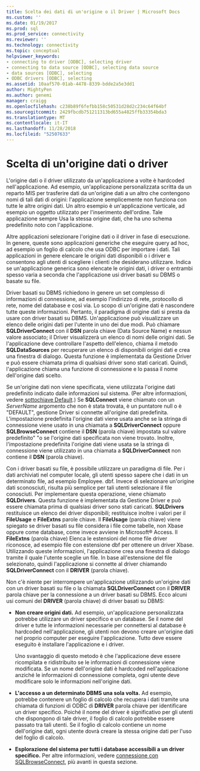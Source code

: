 ```yaml
---
title: Scelta dei dati di un'origine o il Driver | Microsoft Docs
ms.custom: ''
ms.date: 01/19/2017
ms.prod: sql
ms.prod_service: connectivity
ms.reviewer: ''
ms.technology: connectivity
ms.topic: conceptual
helpviewer_keywords:
- connecting to driver [ODBC], selecting driver
- connecting to data source [ODBC], selecting data source
- data sources [ODBC], selecting
- ODBC drivers [ODBC], selecting
ms.assetid: 10aaf570-01ab-4478-8339-bdde2a5e3dd1
author: MightyPen
ms.author: genemi
manager: craigg
ms.openlocfilehash: c238b89f6fefbb158c50531d28d2c234c64f64bf
ms.sourcegitcommit: 2429fbcdb751211313bd655a4825ffb33354bda3
ms.translationtype: MT
ms.contentlocale: it-IT
ms.lasthandoff: 11/28/2018
ms.locfileid: "52507633"
---
```

# <a name="choosing-a-data-source-or-driver"></a>Scelta di un'origine dati o driver
L'origine dati o il driver utilizzato da un'applicazione a volte è hardcoded nell'applicazione. Ad esempio, un'applicazione personalizzata scritta da un reparto MIS per trasferire dati da un'origine dati a un altro che contengono nomi di tali dati di origini: l'applicazione semplicemente non funziona con tutte le altre origini dati. Un altro esempio è un'applicazione verticale, ad esempio un oggetto utilizzato per l'inserimento dell'ordine. Tale applicazione sempre Usa la stessa origine dati, che ha uno schema predefinito noto con l'applicazione.  
  
 Altre applicazioni selezionare l'origine dati o il driver in fase di esecuzione. In genere, queste sono applicazioni generiche che eseguire query ad hoc, ad esempio un foglio di calcolo che usa ODBC per importare i dati. Tali applicazioni in genere elencare le origini dati disponibili o i driver e consentono agli utenti di scegliere i clienti che desiderano utilizzare. Indica se un'applicazione generica sono elencate le origini dati, i driver o entrambi spesso varia a seconda che l'applicazione usi driver basati su DBMS o basate su file.  
  
 Driver basati su DBMS richiedono in genere un set complesso di informazioni di connessione, ad esempio l'indirizzo di rete, protocollo di rete, nome del database e così via. Lo scopo di un'origine dati è nascondere tutte queste informazioni. Pertanto, il paradigma di origine dati si presta da usare con driver basati su DBMS. Un'applicazione può visualizzare un elenco delle origini dati per l'utente in uno dei due modi. Può chiamare **SQLDriverConnect** con il **DSN** parola chiave (Data Source Name) e nessun valore associato; il Driver visualizzerà un elenco di nomi delle origini dati. Se l'applicazione deve controllare l'aspetto dell'elenco, chiama il metodo **SQLDataSources** per recuperare un elenco di disponibili origini dati e crea una finestra di dialogo. Questa funzione è implementata da Gestione Driver e può essere chiamata prima di qualsiasi driver sono stati caricati. Quindi, l'applicazione chiama una funzione di connessione e lo passa il nome dell'origine dati scelto.  
  
 Se un'origine dati non viene specificata, viene utilizzata l'origine dati predefinito indicato dalle informazioni sul sistema. (Per altre informazioni, vedere [sottochiave Default](../../../odbc/reference/install/default-subkey.md).) Se **SQLConnect** viene chiamato con un *ServerName* argomento che non è stata trovata, è un puntatore null o è "DEFAULT", gestione Driver si connette all'origine dati predefinita. L'impostazione predefinita l'origine dati viene usata anche se la stringa di connessione viene usato in una chiamata a **SQLDriverConnect** oppure **SQLBrowseConnect** contiene il **DSN** (parola chiave) impostata sul valore predefinito" "o se l'origine dati specificata non viene trovato. Inoltre, l'impostazione predefinita l'origine dati viene usata se la stringa di connessione viene utilizzato in una chiamata a **SQLDriverConnect** non contiene il **DSN** (parola chiave).  
  
 Con i driver basati su file, è possibile utilizzare un paradigma di file. Per i dati archiviati nel computer locale, gli utenti spesso sapere che i dati in un determinato file, ad esempio Employee. dbf. Invece di selezionare un'origine dati sconosciuti, risulta più semplice per tali utenti selezionare il file conosciuti. Per implementare questa operazione, viene chiamato **SQLDrivers**. Questa funzione è implementata da Gestione Driver e può essere chiamata prima di qualsiasi driver sono stati caricati. **SQLDrivers** restituisce un elenco dei driver disponibili; restituisce inoltre i valori per il **FileUsage** e **FileExtns** parole chiave. Il **FileUsage** (parola chiave) viene spiegato se driver basati su file considera i file come tabelle, non Xbase oppure come database, come invece avviene in Microsoft® Access. Il **FileExtns** (parola chiave) Elenca le estensioni del nome file driver riconosce, ad esempio file con estensione dbf per ottenere un driver Xbase. Utilizzando queste informazioni, l'applicazione crea una finestra di dialogo tramite il quale l'utente sceglie un file. In base all'estensione del file selezionato, quindi l'applicazione si connette al driver chiamando **SQLDriverConnect** con il **DRIVER** (parola chiave).  
  
 Non c'è niente per interrompere un'applicazione utilizzando un'origine dati con un driver basati su file o la chiamata **SQLDriverConnect** con il **DRIVER** parola chiave per la connessione a un driver basati su DBMS. Ecco alcuni usi comuni del **DRIVER** (parola chiave) di driver basati su DBMS:  
  
-   **Non creare origini dati.** Ad esempio, un'applicazione personalizzata potrebbe utilizzare un driver specifico e un database. Se il nome del driver e tutte le informazioni necessarie per connettersi al database è hardcoded nell'applicazione, gli utenti non devono creare un'origine dati nel proprio computer per eseguire l'applicazione. Tutto deve essere eseguito è installare l'applicazione e i driver.  
  
     Uno svantaggio di questo metodo è che l'applicazione deve essere ricompilata e ridistribuito se le informazioni di connessione viene modificata. Se un nome dell'origine dati è hardcoded nell'applicazione anziché le informazioni di connessione completa, ogni utente deve modificare solo le informazioni nell'origine dati.  
  
-   **L'accesso a un determinato DBMS una sola volta.** Ad esempio, potrebbe contenere un foglio di calcolo che recupera i dati tramite una chiamata di funzioni di ODBC di **DRIVER** parola chiave per identificare un driver specifico. Poiché il nome del driver è significativo per gli utenti che dispongono di tale driver, il foglio di calcolo potrebbe essere passato tra tali utenti. Se il foglio di calcolo contiene un nome dell'origine dati, ogni utente dovrà creare la stessa origine dati per l'uso del foglio di calcolo.  
  
-   **Esplorazione del sistema per tutti i database accessibili a un driver specifico.** Per altre informazioni, vedere [connessione con SQLBrowseConnect](../../../odbc/reference/develop-app/connecting-with-sqlbrowseconnect.md), più avanti in questa sezione.
